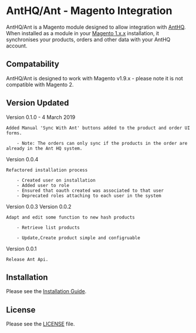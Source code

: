 # AntHQ/Ant - Magento Integration

AntHQ/Ant is a Magento module designed to allow integration with [AntHQ](http://www.anthq.com). When installed as a module in your [Magento 1.x.x](https://magento.com/products/community-edition) installation, it synchronises your products, orders and other data with your AntHQ account. 

## Compatability
AntHQ/Ant is designed to work with Magento v1.9.x - please note it is not compatible with Magento 2.

## Version Updated

Version 0.1.0 - 4 March 2019

	Added Manual 'Sync With Ant' buttons added to the product and order UI forms.
		
		- Note: The orders can only sync if the products in the order are already in the Ant HQ system.

Version 0.0.4

    Refactored installation process

        - Created user on installation
        - Added user to role
        - Ensured that oauth created was associated to that user
        - Deprecated roles attaching to each user in the system

Version 0.0.3
Version 0.0.2

	Adapt and edit some function to new hash products

		- Retrieve list products

		- Update,Create product simple and configruable

Version 0.0.1

	Release Ant Api.
	


## Installation
Please see the [Installation Guide](docs/installation.md).

## License
Please see the [LICENSE](LICENSE) file.